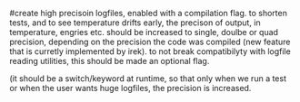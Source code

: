 #create high precisoin logfiles, enabled with a compilation flag.
to shorten tests, and to see temperature drifts early, the precison of output, in 
temperature, engries etc. should be increased to single, doulbe or quad precision, depending on the precision 
the code was  compiled (new feature that is curretly implemented by irek).
to not break compatibilyty with logfile reading  utilities, this should be made an optional flag.

(it should be a switch/keyword at runtime, so that only when we run a test or when the user wants huge logfiles, the precision is increased.
